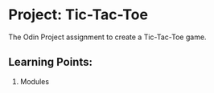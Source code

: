 # Project: Tic-Tac-Toe

The Odin Project assignment to create a Tic-Tac-Toe game.

## Learning Points:

1. Modules
